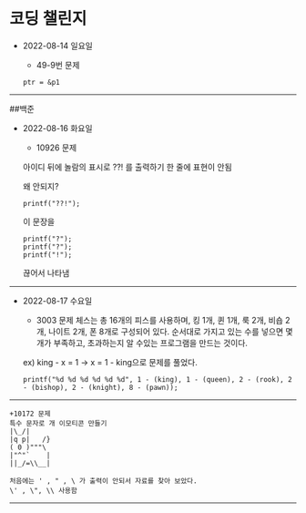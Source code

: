 # 코딩 챌린지 

* 2022-08-14 일요일
    + 49-9번 문제

    ```
    ptr = &p1
    ```
********

##백준

* 2022-08-16 화요일
    + 10926 문제

    아이디 뒤에 놀람의 표시로 ??! 를 출력하기
    한 줄에 표현이 안됨

    왜 안되지?
    ```
    printf("??!");
    ```
    이 문장을 
    ```
    printf("?");
    printf("?");
    printf("!");
    ```
    끊어서 나타냄
******************
* 2022-08-17 수요일
    + 3003 문제
    체스는 총 16개의 피스를 사용하며, 킹 1개, 퀸 1개, 룩 2개, 비숍 2개, 나이트 2개, 폰 8개로 구성되어 있다.
    순서대로 가지고 있는 수를 넣으면 몇개가 부족하고, 초과하는지 알 수있는 프로그램을 만드는 것이다.

    ex) king - x = 1 -> x = 1 - king으로 문제를 풀었다.
    ```
    printf("%d %d %d %d %d %d", 1 - (king), 1 - (queen), 2 - (rook), 2 - (bishop), 2 - (knight), 8 - (pawn));
    ```
*************** 
    +10172 문제
    특수 문자로 개 이모티콘 만들기
    |\_/|
    |q p|   /}
    ( 0 )"""\
    |"^"`    |
    ||_/=\\__|

    처음에는 ' , " , \ 가 출력이 안되서 자료를 찾아 보았다.
    \' , \", \\ 사용함
*********

